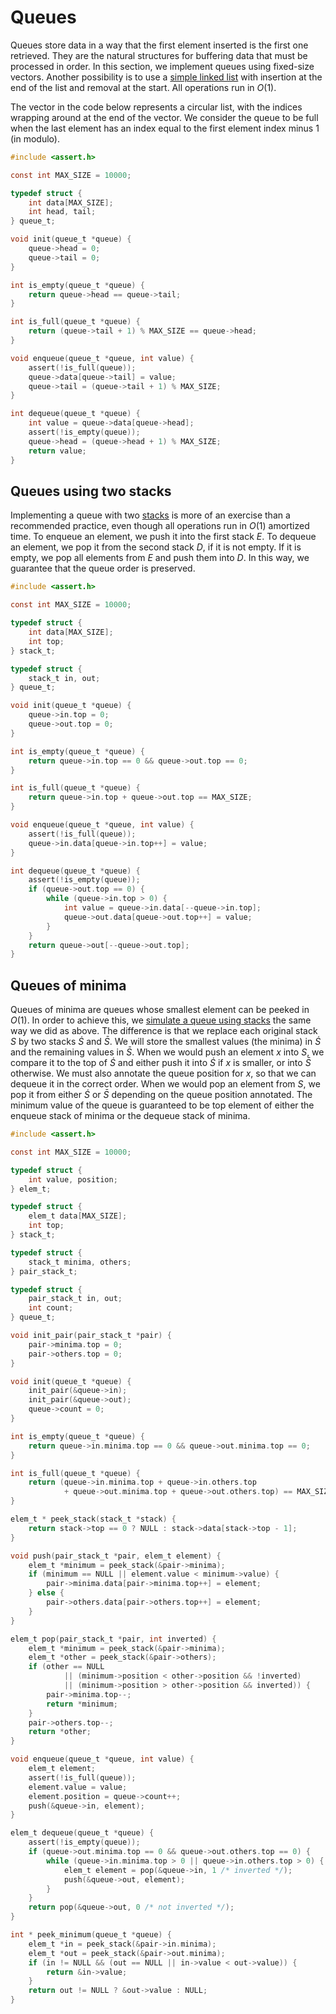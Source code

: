 # Queues

Queues store data in a way that the first element inserted is the first one
retrieved. They are the natural structures for buffering data that must be
processed in order. In this section, we implement queues using fixed-size
vectors. Another possibility is to use a [simple linked list](./linked-list.md)
with insertion at the end of the list and removal at the start. All operations
run in $O(1)$.

The vector in the code below represents a circular list, with the indices
wrapping around at the end of the vector. We consider the queue to be full when
the last element has an index equal to the first element index minus 1 (in
modulo).

```c
#include <assert.h>

const int MAX_SIZE = 10000;

typedef struct {
    int data[MAX_SIZE];
    int head, tail;
} queue_t;

void init(queue_t *queue) {
    queue->head = 0;
    queue->tail = 0;
}

int is_empty(queue_t *queue) {
    return queue->head == queue->tail;
}

int is_full(queue_t *queue) {
    return (queue->tail + 1) % MAX_SIZE == queue->head;
}

void enqueue(queue_t *queue, int value) {
    assert(!is_full(queue));
    queue->data[queue->tail] = value;
    queue->tail = (queue->tail + 1) % MAX_SIZE;
}

int dequeue(queue_t *queue) {
    int value = queue->data[queue->head];
    assert(!is_empty(queue));
    queue->head = (queue->head + 1) % MAX_SIZE;
    return value;
}
```


## Queues using two stacks

Implementing a queue with two [stacks](./stack.md) is more of an exercise than a
recommended practice, even though all operations run in $O(1)$ amortized time.
To enqueue an element, we push it into the first stack $E$. To dequeue an
element, we pop it from the second stack $D$, if it is not empty. If it is
empty, we pop all elements from $E$ and push them into $D$.  In this way, we
guarantee that the queue order is preserved.

```c
#include <assert.h>

const int MAX_SIZE = 10000;

typedef struct {
    int data[MAX_SIZE];
    int top;
} stack_t;

typedef struct {
    stack_t in, out;
} queue_t;

void init(queue_t *queue) {
    queue->in.top = 0;
    queue->out.top = 0;
}

int is_empty(queue_t *queue) {
    return queue->in.top == 0 && queue->out.top == 0;
}

int is_full(queue_t *queue) {
    return queue->in.top + queue->out.top == MAX_SIZE;
}

void enqueue(queue_t *queue, int value) {
    assert(!is_full(queue));
    queue->in.data[queue->in.top++] = value;
}

int dequeue(queue_t *queue) {
    assert(!is_empty(queue));
    if (queue->out.top == 0) {
        while (queue->in.top > 0) {
            int value = queue->in.data[--queue->in.top];
            queue->out.data[queue->out.top++] = value;
        }
    }
    return queue->out[--queue->out.top];
}
```


## Queues of minima

Queues of minima are queues whose smallest element can be peeked in $O(1)$. In
order to achieve this, we [simulate a queue using
stacks](#queues-using-two-stacks) the same way we did as above. The difference
is that we replace each original stack $S$ by two stacks $\dot{S}$ and
$\bar{S}$.  We will store the smallest values (the minima) in $\dot{S}$ and the
remaining values in $\bar{S}$.  When we would push an element $x$ into $S$, we
compare it to the top of $\dot{S}$ and either push it into $\dot{S}$ if $x$ is
smaller, or into $\bar{S}$ otherwise. We must also annotate the queue position
for $x$, so that we can dequeue it in the correct order. When we would pop an
element from $S$, we pop it from either $\dot{S}$ or $\bar{S}$ depending on the
queue position annotated. The minimum value of the queue is guaranteed to be top
element of either the enqueue stack of minima or the dequeue stack of minima.

```c
#include <assert.h>

const int MAX_SIZE = 10000;

typedef struct {
    int value, position;
} elem_t;

typedef struct {
    elem_t data[MAX_SIZE];
    int top;
} stack_t;

typedef struct {
    stack_t minima, others;
} pair_stack_t;

typedef struct {
    pair_stack_t in, out;
    int count;
} queue_t;

void init_pair(pair_stack_t *pair) {
    pair->minima.top = 0;
    pair->others.top = 0;
}

void init(queue_t *queue) {
    init_pair(&queue->in);
    init_pair(&queue->out);
    queue->count = 0;
}

int is_empty(queue_t *queue) {
    return queue->in.minima.top == 0 && queue->out.minima.top == 0;
}

int is_full(queue_t *queue) {
    return (queue->in.minima.top + queue->in.others.top
            + queue->out.minima.top + queue->out.others.top) == MAX_SIZE;
}

elem_t * peek_stack(stack_t *stack) {
    return stack->top == 0 ? NULL : stack->data[stack->top - 1];
}

void push(pair_stack_t *pair, elem_t element) {
    elem_t *minimum = peek_stack(&pair->minima);
    if (minimum == NULL || element.value < minimum->value) {
        pair->minima.data[pair->minima.top++] = element;
    } else {
        pair->others.data[pair->others.top++] = element;
    }
}

elem_t pop(pair_stack_t *pair, int inverted) {
    elem_t *minimum = peek_stack(&pair->minima);
    elem_t *other = peek_stack(&pair->others);
    if (other == NULL
            || (minimum->position < other->position && !inverted)
            || (minimum->position > other->position && inverted)) {
        pair->minima.top--;
        return *minimum;
    }
    pair->others.top--;
    return *other;
}

void enqueue(queue_t *queue, int value) {
    elem_t element;
    assert(!is_full(queue));
    element.value = value;
    element.position = queue->count++;
    push(&queue->in, element);
}

elem_t dequeue(queue_t *queue) {
    assert(!is_empty(queue));
    if (queue->out.minima.top == 0 && queue->out.others.top == 0) {
        while (queue->in.minima.top > 0 || queue->in.others.top > 0) {
            elem_t element = pop(&queue->in, 1 /* inverted */);
            push(&queue->out, element);
        }
    }
    return pop(&queue->out, 0 /* not inverted */);
}

int * peek_minimum(queue_t *queue) {
    elem_t *in = peek_stack(&pair->in.minima);
    elem_t *out = peek_stack(&pair->out.minima);
    if (in != NULL && (out == NULL || in->value < out->value)) {
        return &in->value;
    }
    return out != NULL ? &out->value : NULL;
}
```
